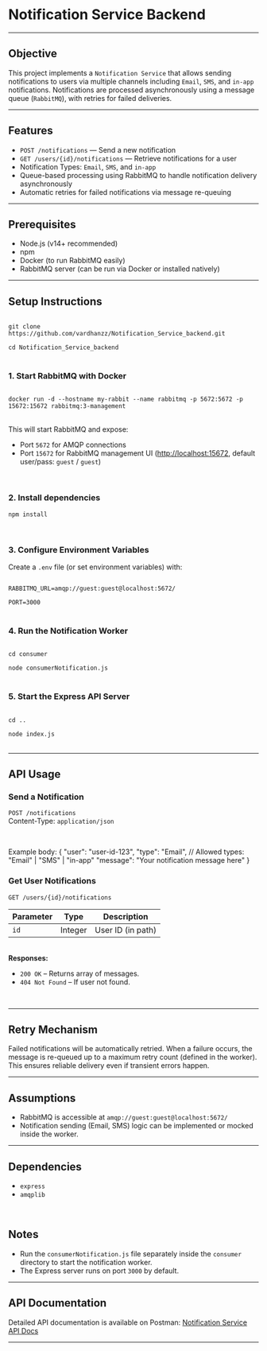 <h1>Notification Service Backend</h1>

<hr>

<h2>Objective</h2>

This project implements a <code>Notification Service</code> that allows sending notifications to users via multiple channels including <code>Email</code>, <code>SMS</code>, and <code>in-app</code> notifications. Notifications are processed asynchronously using a message queue (<code>RabbitMQ</code>), with retries for failed deliveries.

<hr>

<h2>Features</h2>

<ul>
  <li><code>POST /notifications</code> — Send a new notification</li>
  <li><code>GET /users/{id}/notifications</code> — Retrieve notifications for a user</li>
  <li>Notification Types: <code>Email</code>, <code>SMS</code>, and <code>in-app</code></li>
  <li>Queue-based processing using RabbitMQ to handle notification delivery asynchronously</li>
  <li>Automatic retries for failed notifications via message re-queuing</li>
</ul>

<hr>

<h2>Prerequisites</h2>

<ul>
  <li>Node.js (v14+ recommended)</li>
  <li>npm</li>
  <li>Docker (to run RabbitMQ easily)</li>
  <li>RabbitMQ server (can be run via Docker or installed natively)</li>
</ul>

<hr>

<h2>Setup Instructions</h2>

<code>
git clone https://github.com/vardhanzz/Notification_Service_backend.git<br>
cd Notification_Service_backend
</code>

<br>

<h3>1. Start RabbitMQ with Docker</h3>

<code>
docker run -d --hostname my-rabbit --name rabbitmq -p 5672:5672 -p 15672:15672 rabbitmq:3-management
</code>

<br>

This will start RabbitMQ and expose:  
<ul>
  <li>Port <code>5672</code> for AMQP connections</li>
  <li>Port <code>15672</code> for RabbitMQ management UI (<a href="http://localhost:15672" target="_blank">http://localhost:15672</a>, default user/pass: <code>guest</code> / <code>guest</code>)</li>
</ul>

<br>

<h3>2. Install dependencies</h3>

<code>npm install</code>

<br>

<h3>3. Configure Environment Variables</h3>

Create a <code>.env</code> file (or set environment variables) with:

<code>
RABBITMQ_URL=amqp://guest:guest@localhost:5672/<br>
PORT=3000
</code>

<br>

<h3>4. Run the Notification Worker</h3>

<code>
cd consumer<br>
node consumerNotification.js
</code>

<br>

<h3>5. Start the Express API Server</h3>

<code>
cd ..<br>
node index.js
</code>

<br>

<hr>

<h2>API Usage</h2>

<h3>Send a Notification</h3>

<code>POST /notifications</code>  
Content-Type: <code>application/json</code>

<br>

Example body:
<cod>
{
  "user": "user-id-123",
  "type": "Email",        // Allowed types: "Email" | "SMS" | "in-app"
  "message": "Your notification message here"
}
</code>
<br>
<h3>Get User Notifications</h3>
<code>GET /users/{id}/notifications</code>

<table> <thead> <tr> <th>Parameter</th> <th>Type</th> <th>Description</th> </tr> </thead> <tbody> <tr> <td><code>id</code></td> <td>Integer</td> <td>User ID (in path)</td> </tr> </tbody> </table> <br>
<strong>Responses:</strong>

<ul> <li><code>200 OK</code> – Returns array of messages.</li> <li><code>404 Not Found</code> – If user not found.</li> </ul> <br> <hr> <h2>Retry Mechanism</h2>
Failed notifications will be automatically retried. When a failure occurs, the message is re-queued up to a maximum retry count (defined in the worker). This ensures reliable delivery even if transient errors happen.

<hr> <h2>Assumptions</h2> <ul> <li>RabbitMQ is accessible at <code>amqp://guest:guest@localhost:5672/</code></li> <li>Notification sending (Email, SMS) logic can be implemented or mocked inside the worker.</li> </ul> <hr> <h2>Dependencies</h2> <ul> <li><code>express</code></li> <li><code>amqplib</code></li> </ul> <br> <h2>Notes</h2> <ul> <li>Run the <code>consumerNotification.js</code> file separately inside the <code>consumer</code> directory to start the notification worker.</li> <li>The Express server runs on port <code>3000</code> by default.</li> </ul> <hr> <h2>API Documentation</h2>
Detailed API documentation is available on Postman:
<a href="https://documenter.getpostman.com/view/43688471/2sB2qXji4L" target="_blank">Notification Service API Docs</a>
<hr>


